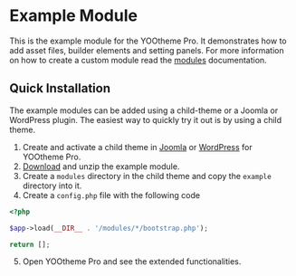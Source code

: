 # Example Module

This is the example module for the YOOtheme Pro. It demonstrates how to add asset files, builder elements and setting panels. For more information on how to create a custom module read the [modules](https://yootheme.com/support/yootheme-pro/joomla/developers-modules) documentation.

## Quick Installation

The example modules can be added using a child-theme or a Joomla or WordPress plugin. The easiest way to quickly try it out is by using a child theme. 

1. Create and activate a child theme in [Joomla](https://yootheme.com/support/yootheme-pro/joomla/developers-child-themes#create-a-child-theme) or [WordPress](https://yootheme.com/support/yootheme-pro/wordpress/developers-child-themes#create-a-child-theme) for YOOtheme Pro.
2. [Download](https://github.com/yootheme/example-module/archive/master.zip) and unzip the example module.
3. Create a `modules` directory in the child theme and copy the `example` directory into it.
4. Create a `config.php` file with the following code
```php
<?php

$app->load(__DIR__ . '/modules/*/bootstrap.php');

return [];
```
5. Open YOOtheme Pro and see the extended functionalities.
